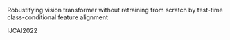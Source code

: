 Robustifying vision transformer without retraining from scratch by test-time class-conditional feature alignment

IJCAI2022
